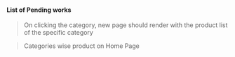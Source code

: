 #### List of Pending works

> On clicking the category, new page should render with the product list of the specific category

> Categories wise product on Home Page
